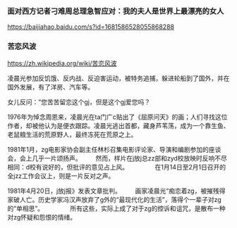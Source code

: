 ### 面对西方记者刁难周总理急智应对：我的夫人是世界上最漂亮的女人
https://baijiahao.baidu.com/s?id=1681586528055868288

### 苦恋风波
https://zh.wikipedia.org/wiki/苦恋风波

凌晨光参加反饥饿、反内战、反迫害运动，被特务追捕，躲进轮船到了国外，并在国外发展，有了洋房、汽车等。

女儿反问：“您苦苦留恋这个gj，但是这个gj爱您吗？

1976年为悼念周恩来，凌晨光在ta门广c贴出了《屈原问天》的画；人们寻找这位作者，却被他认为是便衣跟踪。凌晨光逃出首都，藏身芦苇荡，成为一个靠生鱼、老鼠粮生活的荒原野人，最终冻死在荒原之上。

1981年1月，zg电影家协会副主任林杉召集电影评论家、导演和编剧参加的座谈会，会上几乎一片颂扬声。
　　然而，样片在j放j总zz部和zyd校放映时反响不尽相同：d校有说好的，但批评的意见占上风。
　　　　在1月14日至2月1日召开的全jzz工作会议上，则是一片反对之声。

1981年4月20日，j放j报》发表文章批判。
　　画家凌晨光“痴恋着zg，被摧残得家破人亡。历史学家冯汉声放弃了g外的“最现代化的生活”，落得个一辈子对zg的“单相思”。
　　　　所有这些，实际上成了对于zg的控诉和诅咒，是散布一种对zg怀疑和怨恨的情绪。
